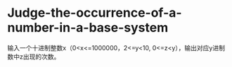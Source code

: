 # Judge-the-occurrence-of-a-number-in-a-base-system
输入一个十进制整数x（0&lt;x&lt;=1000000，2&lt;=y&lt;10, 0&lt;=z&lt;y），输出对应y进制数中z出现的次数。
